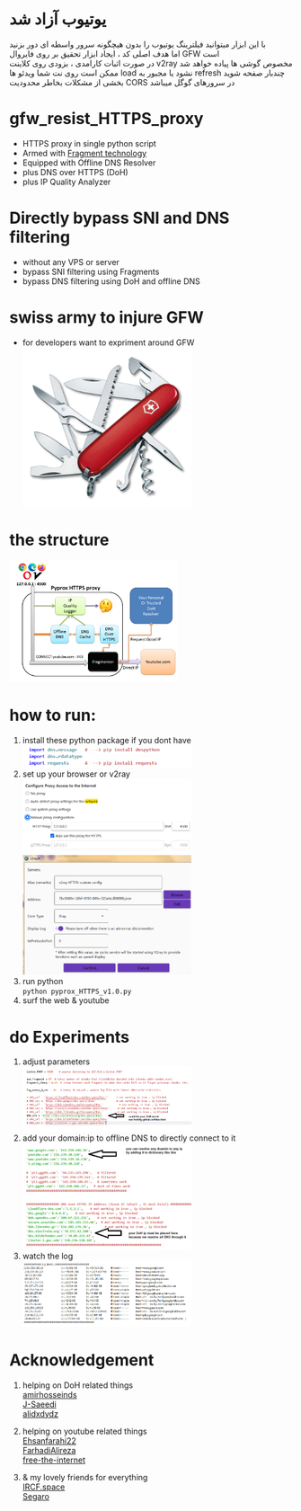# یوتیوب آزاد شد
با این ابزار میتوانید فیلترینگ یوتیوب را بدون هیچگونه سرور واسطه ای دور بزنید<br>
اما هدف اصلی کد ، ایجاد ابزار تحقیق بر روی فایروال GFW است<br> 
در صورت اثبات کارامدی ، بزودی روی کلاینت v2ray مخصوص گوشی ها پیاده خواهد شد<br>
ممکن است روی نت شما ویدئو ها load نشود یا مجبور به refresh چندبار صفحه شوید<br>
بخشی از مشکلات بخاطر محدودیت CORS در سرورهای گوگل میباشد<br> 

# gfw_resist_HTTPS_proxy
- HTTPS proxy in single python script<br>
- Armed with <a href="https://github.com/GFW-knocker/gfw_resist_tls_proxy">Fragment technology</a><br>
- Equipped with Offline DNS Resolver<br>
- plus DNS over HTTPS (DoH)<br>
- plus IP Quality Analyzer<br>

# Directly bypass SNI and DNS filtering
- without any VPS or server<br>
- bypass SNI filtering using Fragments<br>
- bypass DNS filtering using DoH and offline DNS<br>

# swiss army to injure GFW
- for developers want to expriment around GFW<br>
<img src="/asset/swiss_army.png?raw=true" width="300" ><br>

# the structure
<img src="/asset/slide2.png?raw=true" width="300" ><br>

# how to run:
1. install these python package if you dont have<br>
<img src="/asset/install_packages.png?raw=true" width="300" ><br>
2. set up your browser or v2ray<br>
<img src="/asset/firefox_proxy.png?raw=true" width="300" ><br>
<img src="/asset/v2ray_custom.png?raw=true" width="300" ><br>
3. run python<br>
<code>python pyprox_HTTPS_v1.0.py</code><br>
4. surf the web & youtube<br>

# do Experiments
1. adjust parameters<br>
<img src="/asset/customize_params.png?raw=true" width="300" ><br>
2. add your domain:ip to offline DNS to directly connect to it<br>
<img src="/asset/offline_DNS.png?raw=true" width="300" ><br>
3. watch the log<br>
<img src="/asset/IP_Log.png?raw=true" width="300" ><br>

# Acknowledgement
1. helping on DoH related things<br>
<a href="https://github.com/amirhosseinds">amirhosseinds</a><br>
<a href="https://github.com/J-Saeedi">J-Saeedi</a><br>
<a href="https://github.com/alidxdydz">alidxdydz</a><br>

2. helping on youtube related things<br>
<a href="https://github.com/Ehsanfarahi22">Ehsanfarahi22</a><br>
<a href="https://github.com/FarhadiAlireza">FarhadiAlireza</a><br>
<a href="https://github.com/free-the-internet">free-the-internet</a><br>

3. & my lovely friends for everything<br>
<a href="https://t.me/ircfspace">IRCF.space</a><br>
<a href="https://twitter.com/isegaro">Segaro</a><br>







